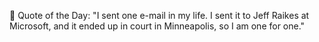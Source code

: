 <!-- start quote -->
💬 Quote of the Day: "I sent one e-mail in my life. I sent it to Jeff Raikes at Microsoft, and it ended up in court in Minneapolis, so I am one for one."
<!-- end quote -->